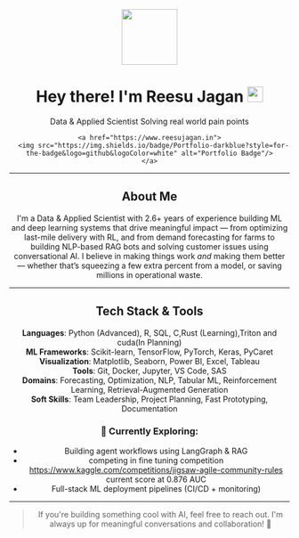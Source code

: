 <div align="center">
  <img src="https://media.giphy.com/media/M9gbBd9nbDrOTu1Mqx/giphy.gif" width="100" />
</div>

<div align="center">
  <h1>
    Hey there! I'm Reesu Jagan
    <img src="https://media.giphy.com/media/hvRJCLFzcasrR4ia7z/giphy.gif" width="28px" />
  </h1>

  <p>Data & Applied Scientist Solving real world pain points</p>

  <div id="badges">
    
    <a href="https://www.reesujagan.in">
      <img src="https://img.shields.io/badge/Portfolio-darkblue?style=for-the-badge&logo=github&logoColor=white" alt="Portfolio Badge"/>
    </a>
  

  
</div>

---

##  About Me

I'm a Data & Applied Scientist with 2.6+ years of experience building ML and deep learning systems that drive meaningful impact — from optimizing last-mile delivery with RL, and from demand forecasting for farms to building NLP-based RAG bots and solving customer issues using conversational AI.
I believe in making things work *and* making them better — whether that’s squeezing a few extra percent from a model, or saving millions in operational waste.

---



## Tech Stack & Tools

**Languages**: Python (Advanced), R, SQL, C,Rust (Learning),Triton and cuda(In Planning)  
**ML Frameworks**: Scikit-learn, TensorFlow, PyTorch, Keras, PyCaret  
**Visualization**: Matplotlib, Seaborn, Power BI, Excel, Tableau  
**Tools**: Git, Docker, Jupyter, VS Code, SAS  
**Domains**: Forecasting, Optimization, NLP, Tabular ML, Reinforcement Learning, Retrieval-Augmented Generation  
**Soft Skills**: Team Leadership, Project Planning, Fast Prototyping, Documentation



### 🧭 Currently Exploring:
- Building agent workflows using LangGraph & RAG 
- competing in fine tuning competition https://www.kaggle.com/competitions/jigsaw-agile-community-rules current score at 0.876 AUC
- Full-stack ML deployment pipelines (CI/CD + monitoring)

---

> If you're building something cool with AI, feel free to reach out. I'm always up for meaningful conversations and collaboration! 🚀

